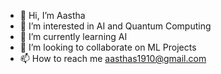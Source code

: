 - 👋 Hi, I’m Aastha
- 👀 I’m interested in AI and Quantum Computing
- 🌱 I’m currently learning AI
- 💞️ I’m looking to collaborate on ML Projects
- 📫 How to reach me aasthas1910@gmail.com

<!---
aastha1910/aastha1910 is a ✨ special ✨ repository because its `README.md` (this file) appears on your GitHub profile.
You can click the Preview link to take a look at your changes.
--->
